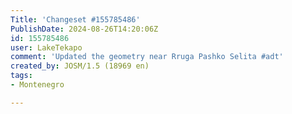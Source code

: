 ```yaml
---
Title: 'Changeset #155785486'
PublishDate: 2024-08-26T14:20:06Z
id: 155785486
user: LakeTekapo
comment: 'Updated the geometry near Rruga Pashko Selita #adt'
created_by: JOSM/1.5 (18969 en)
tags:
- Montenegro

---
```

